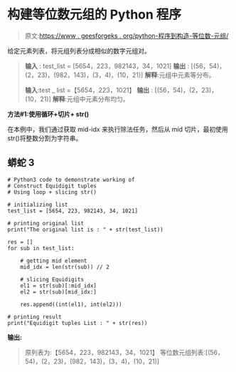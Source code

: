 # 构建等位数元组的 Python 程序

> 原文:[https://www . geesforgeks . org/python-程序到构造-等位数-元组/](https://www.geeksforgeeks.org/python-program-to-construct-equidigit-tuples/)

给定元素列表，将元组列表分成相似的数字元组对。

> **输入** : test_list = [5654，223，982143，34，1021]
> **输出** : [(56，54)，(2，23)，(982，143)，(3，4)，(10，21)]
> **解释**:元组中元素等分布。
> 
> **输入**:test _ list =【5654，223，1021】
> **输出** : [(56，54)，(2，23)，(10，21)]
> **解释**:元组中元素分布均匀。

**方法#1:使用循环+切片+ str()**

在本例中，我们通过获取 mid-idx 来执行除法任务，然后从 mid 切片，最初使用 str()将整数分割为字符串。

## 蟒蛇 3

```
# Python3 code to demonstrate working of 
# Construct Equidigit tuples
# Using loop + slicing str()

# initializing list
test_list = [5654, 223, 982143, 34, 1021]

# printing original list
print("The original list is : " + str(test_list))

res = []
for sub in test_list:

    # getting mid element
    mid_idx = len(str(sub)) // 2

    # slicing Equidigits
    el1 = str(sub)[:mid_idx]
    el2 = str(sub)[mid_idx:]

    res.append((int(el1), int(el2)))

# printing result 
print("Equidigit tuples List : " + str(res))
```

**输出:**

> 原列表为:【5654，223，982143，34，1021】
> 等位数元组列表:[(56，54)，(2，23)，(982，143)，(3，4)，(10，21)]
